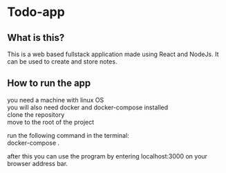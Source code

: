 # Todo-app
## What is this?
This is a web based fullstack application made using React and NodeJs. It can be used to create and store notes.

## How to run the app
you need a machine with linux OS  
you will also need docker and docker-compose installed  
clone the repository  
move to the root of the project 
  
run the following command in the terminal:  
docker-compose .  

after this you can use the program by entering localhost:3000 on your browser address bar.
